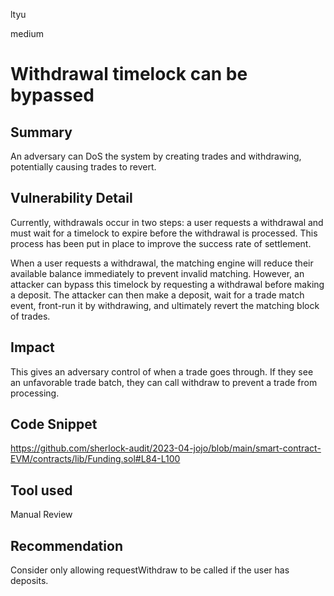 ltyu

medium

# Withdrawal timelock can be bypassed

## Summary
An adversary can DoS the system by creating trades and withdrawing, potentially causing trades to revert.

## Vulnerability Detail
Currently, withdrawals occur in two steps: a user requests a withdrawal and must wait for a timelock to expire before the withdrawal is processed. This process has been put in place to improve the success rate of settlement.

When a user requests a withdrawal, the matching engine will reduce their available balance immediately to prevent invalid matching. However, an attacker can bypass this timelock by requesting a withdrawal before making a deposit. The attacker can then make a deposit, wait for a trade match event, front-run it by withdrawing, and ultimately revert the matching block of trades.

## Impact
This gives an adversary control of when a trade goes through. If they see an unfavorable trade batch, they can call withdraw to prevent a trade from processing.

## Code Snippet
https://github.com/sherlock-audit/2023-04-jojo/blob/main/smart-contract-EVM/contracts/lib/Funding.sol#L84-L100

## Tool used

Manual Review

## Recommendation
Consider only allowing requestWithdraw to be called if the user has deposits.